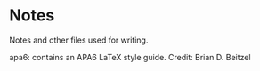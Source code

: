 # Notes

Notes and other files used for writing.

apa6: contains an APA6 LaTeX style guide. Credit: Brian D. Beitzel